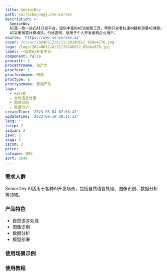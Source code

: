 ```yaml
---
title: SeniorDev
path: kaifazhegongju/seniordev
description: >-
  SeniorDev
  AI是一款一站式AI开发平台，提供丰富的AI功能和工具，帮助开发者快速构建和部署AI模型。平台提供自然语言处理、图像识别、数据分析等功能，具有高度灵活性和可扩展性。SeniorDev
  AI采用按需计费模式，价格透明，适用于个人开发者和企业用户。
source: 'https://www.seniordev.ai'
cover: /cover/20240612/6/12/20240612_9dde4776.jpg
logo: /logo/20240612/6/12/20240612_89dba528.jpg
label: 一站式AI开发平台
component: false
procattr: 1
procattrname: 生产力
procform: 1
procformname: 网站
proctype: 1
proctypename: 普通产品
tags:
  - AI开发
  - 自然语言处理
  - 图像识别
  - 数据分析
createTime: '2023-08-04 07:53:47'
updateTime: '2023-08-18 20:15:33'
lang: ''
isicp: 2
isqian: 2
iswx: 2
isqq: 2
iscom: 2
price: ''
catname: 编程
sort: 8649
---
```




### 需求人群
SeniorDev AI适用于各种AI开发场景，包括自然语言处理、图像识别、数据分析等领域。

### 产品特色
- 自然语言处理
- 图像识别
- 数据分析
- 模型部署

### 使用场景示例


### 使用教程


  

